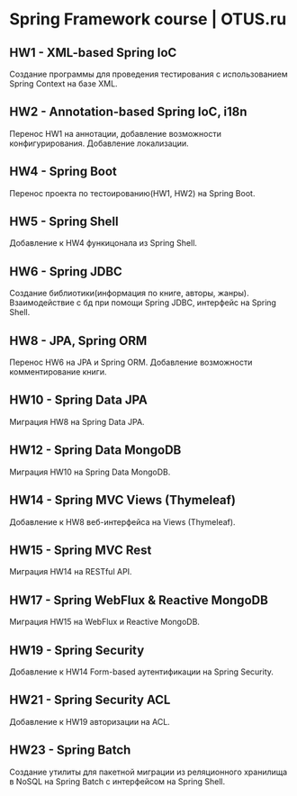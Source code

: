 # Spring Framework course | OTUS.ru

## HW1 - XML-based Spring IoC
Создание программы для проведения тестирования с использованием
Spring Context на базе XML.

## HW2 - Annotation-based Spring IoC, i18n
Перенос HW1 на аннотации, добавление возможности конфигурирования.
Добавление локализации.

## HW4 - Spring Boot
Перенос проекта по тестоированию(HW1, HW2) на Spring Boot.

## HW5 - Spring Shell
Добавление к HW4 функицонала из Spring Shell.

## HW6 - Spring JDBC
Создание библиотики(информация по книге, авторы, жанры).
Взаимодействие с бд при помощи Spring JDBC, интерфейс на 
Spring Shell.

## HW8 - JPA, Spring ORM
Перенос HW6 на JPA и Spring ORM. Добавление возможности
комментирование книги.

## HW10 - Spring Data JPA
Миграция HW8 на Spring Data JPA.

## HW12 - Spring Data MongoDB
Миграция HW10 на Spring Data MongoDB.

## HW14 - Spring MVC Views (Thymeleaf)
Добавление к HW8 веб-интерфейса на Views (Thymeleaf).

## HW15 - Spring MVC Rest
Миграция HW14 на RESTful API.

## HW17 - Spring WebFlux & Reactive MongoDB
Миграция HW15 на WebFlux и Reactive MongoDB.

## HW19 - Spring Security
Добавление к HW14 Form-based аутентификации на Spring Security.

## HW21 - Spring Security ACL
Добавление к HW19 авторизации на ACL.

## HW23 - Spring Batch
Создание утилиты для пакетной миграции из реляционного хранилища в NoSQL на 
Spring Batch с интерфейсом на Spring Shell.
